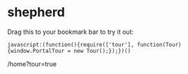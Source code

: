 shepherd
============

Drag this to your bookmark bar to try it out:

`javascript:(function(){require(['tour'], function(Tour) {window.PortalTour = new Tour();});})()`

/home?tour=true

